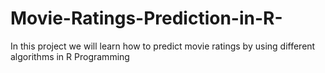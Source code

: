 # Movie-Ratings-Prediction-in-R-
In this project we will learn how to predict movie ratings by using different algorithms in R Programming 
